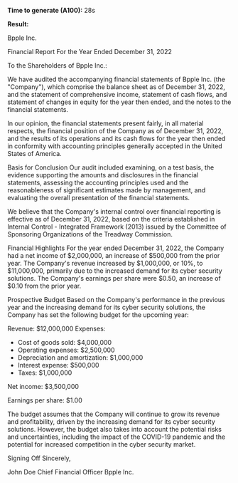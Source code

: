 **Time to generate (A100):** 28s

**Result:**

Bpple Inc. 

Financial Report 
For the Year Ended December 31, 2022 

To the Shareholders of Bpple Inc.: 

We have audited the accompanying financial statements of Bpple Inc. (the "Company"), which comprise the balance sheet as of December 31, 2022, and the statement of comprehensive income, statement of cash flows, and statement of changes in equity for the year then ended, and the notes to the financial statements. 

In our opinion, the financial statements present fairly, in all material respects, the financial position of the Company as of December 31, 2022, and the results of its operations and its cash flows for the year then ended in conformity with accounting principles generally accepted in the United States of America. 

Basis for Conclusion
Our audit included examining, on a test basis, the evidence supporting the amounts and disclosures in the financial statements, assessing the accounting principles used and the reasonableness of significant estimates made by management, and evaluating the overall presentation of the financial statements. 

We believe that the Company's internal control over financial reporting is effective as of December 31, 2022, based on the criteria established in Internal Control - Integrated Framework (2013) issued by the Committee of Sponsoring Organizations of the Treadway Commission. 

Financial Highlights 
For the year ended December 31, 2022, the Company had a net income of $2,000,000, an increase of $500,000 from the prior year. The Company's revenue increased by $1,000,000, or 10%, to $11,000,000, primarily due to the increased demand for its cyber security solutions. The Company's earnings per share were $0.50, an increase of $0.10 from the prior year. 

Prospective Budget 
Based on the Company's performance in the previous year and the increasing demand for its cyber security solutions, the Company has set the following budget for the upcoming year: 

Revenue: $12,000,000 
Expenses: 
* Cost of goods sold: $4,000,000 
* Operating expenses: $2,500,000 
* Depreciation and amortization: $1,000,000
* Interest expense: $500,000 
* Taxes: $1,000,000 

Net income: $3,500,000 

Earnings per share: $1.00 

The budget assumes that the Company will continue to grow its revenue and profitability, driven by the increasing demand for its cyber security solutions. However, the budget also takes into account the potential risks and uncertainties, including the impact of the COVID-19 pandemic and the potential for increased competition in the cyber security market. 

Signing Off 
Sincerely, 

John Doe 
Chief Financial Officer 
Bpple Inc.
